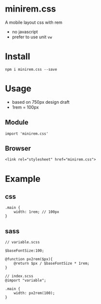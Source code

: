 # minirem.css

A mobile layout css with rem

- no javascript
- prefer to use unit `vw`

# Install
    npm i minirem.css --save

# Usage
- based on 750px design draft
- 1rem = 100px

## Module
    import 'minirem.css'

## Browser
    <link rel="stylesheet" href="minirem.css">

# Example

## css
    .main {
        width: 1rem; // 100px
    }

## sass
    // variable.scss

    $baseFontSize:100;

    @function px2rem($px){
        @return $px / $baseFontSize * 1rem;
    }

    // index.scss
    @import "variable";

    .main {
        width: px2rem(100);
    }
